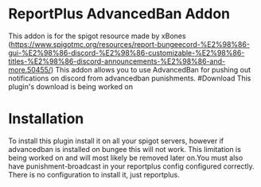 # ReportPlus AdvancedBan Addon
This addon is for the spigot resource made by xBones (https://www.spigotmc.org/resources/report-bungeecord-%E2%98%86-gui-%E2%98%86-discord-%E2%98%86-customizable-%E2%98%86-titles-%E2%98%86-discord-announcements-%E2%98%86-and-more.50455/) This addon allows you to use AdvancedBan for pushing out notifications on discord from advancedban punishments. 
#Download
This plugin's download is being worked on

# Installation
To install this plugin install it on all your spigot servers, however if advancedban is installed on bungee this will not work. This limitation is being worked on and will most likely be removed later on.You must also have punishment-broadcast in your reportplus config configured correctly.
There is no configuration to install it, just reportplus. 
